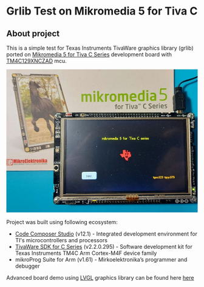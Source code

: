 # Grlib Test on Mikromedia 5 for Tiva C
 
## About project

This is a simple test for Texas Instruments TivaWare graphics library (grlib) ported on [Mikromedia 5 for Tiva C Series](https://www.mikroe.com/mikromedia-5-tiva) development board with [TM4C129XNCZAD](https://www.ti.com/product/TM4C129XNCZAD) mcu.

<p align="center">
<img src="https://github.com/OptoLAB/Grlib-Test-on-Mikromedia-5-for-Tiva-C/blob/main/img/20230212_211445.jpg" width="600"/>
</p>

Project was built using following ecosystem:

- [Code Composer Studio](https://www.ti.com/tool/CCSTUDIO) (v12.1) - Integrated development environment for TI's microcontrollers and processors
- [TivaWare SDK for C Series](https://www.ti.com/tool/SW-TM4C) (v2.2.0.295) -  Software development kit for Texas Instruments TM4C Arm Cortex-M4F device family
- mikroProg Suite for Arm (v1.61) - Mirkoelektronika’s programmer and debugger

Advanced board demo using [LVGL](https://lvgl.io/) graphics library can be found here [here](https://github.com/OptoLAB/Mikromedia-5-for-Tiva-C-LVGL-8-Demo)


